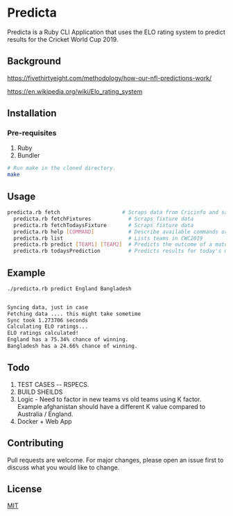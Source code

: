 # Predicta

Predicta is a Ruby CLI Application that uses the ELO rating system to predict results for the Cricket World Cup 2019.

## Background

https://fivethirtyeight.com/methodology/how-our-nfl-predictions-work/

https://en.wikipedia.org/wiki/Elo_rating_system


## Installation

### Pre-requisites 
1. Ruby
2. Bundler

```bash
# Run make in the cloned directory. 
make 
```

## Usage

```bash
predicta.rb fetch                    # Scraps data from Cricinfo and saves
  predicta.rb fetchFixtures            # Scraps fixture data
  predicta.rb fetchTodaysFixture       # Scraps fixture data
  predicta.rb help [COMMAND]           # Describe available commands or one specific command
  predicta.rb list                     # Lists teams in CWC2019
  predicta.rb predict [TEAM1] [TEAM2]  # Predicts the outcome of a match
  predicta.rb todaysPrediction         # Predicts results for today's match/matches

```

## Example

```bash
./predicta.rb predict England Bangladesh


Syncing data, just in case
Fetching data .... this might take sometime
Sync took 1.273706 seconds
Calculating ELO ratings...
ELO ratings calculated!
England has a 75.34% chance of winning.
Bangladesh has a 24.66% chance of winning.


```

## Todo
1. TEST CASES -- RSPECS.
2. BUILD SHEILDS
4. Logic - Need to factor in new teams vs old teams using K factor. Example afghanistan should have a different K value compared to Australia / England. 
5. Docker + Web App

## Contributing
Pull requests are welcome. For major changes, please open an issue first to discuss what you would like to change.

## License
[MIT](https://choosealicense.com/licenses/mit/)